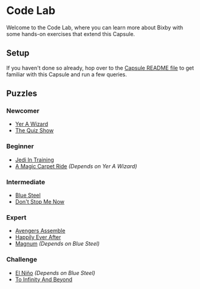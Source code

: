 # Code Lab

Welcome to the Code Lab, where you can learn more about Bixby with
some hands-on exercises that extend this Capsule.

## Setup
If you haven't done so already, hop over to the [Capsule README
file](../README.md) to get familiar with this Capsule and run a few queries.

## Puzzles

### Newcomer
- [Yer A Wizard](./puzzles/newcomer/yer-a-wizard.md)
- [The Quiz Show](./puzzles/newcomer/the-quiz-show.md)

### Beginner
- [Jedi In Training](./puzzles/beginner/jedi-in-training.md)
- [A Magic Carpet Ride](./puzzles/beginner/a-magic-carpet-ride.md) *(Depends on
Yer A Wizard)*

### Intermediate
- [Blue Steel](./puzzles/intermediate/blue-steel.md)
- [Don't Stop Me Now](./puzzles/intermediate/dont-stop-me-now.md)

### Expert
- [Avengers Assemble](./puzzles/expert/avengers-assemble.md)
- [Happily Ever After](./puzzles/expert/happily-ever-after.md)
- [Magnum](./puzzles/expert/magnum.md) *(Depends on Blue Steel)*

### Challenge
- [El Niño](./puzzles/challenge/el-nino.md) *(Depends on Blue Steel)*
- [To Infinity And Beyond](./puzzles/challenge/to-infinity-and-beyond.md)

